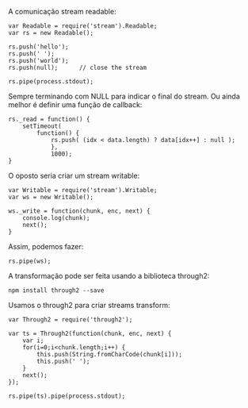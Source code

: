 A comunicação stream readable:

    var Readable = require('stream').Readable;
    var rs = new Readable();

    rs.push('hello');
    rs.push(' ');
    rs.push('world');
    rs.push(null);      // close the stream

    rs.pipe(process.stdout); 

Sempre terminando com NULL para indicar o final do stream. Ou ainda melhor é definir uma função de callback:

    rs._read = function() {    
        setTimeout(
            function() {
                rs.push( (idx < data.length) ? data[idx++] : null );
                },
                1000);
    }

O oposto seria criar um stream writable:

    var Writable = require('stream').Writable;
    var ws = new Writable();

    ws._write = function(chunk, enc, next) {
        console.log(chunk);
        next();
    }

Assim, podemos fazer:

    rs.pipe(ws);
    
A transformação pode ser feita usando a biblioteca through2:

    npm install through2 --save
    
Usamos o through2 para criar streams transform:

    var Through2 = require('through2');

    var ts = Through2(function(chunk, enc, next) {
        var i;
        for(i=0;i<chunk.length;i++) {
            this.push(String.fromCharCode(chunk[i]));
            this.push(' ');    
        }
        next();
    });

    rs.pipe(ts).pipe(process.stdout);

    